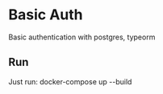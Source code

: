 # Basic Auth

Basic authentication with postgres, typeorm

## Run

Just run: docker-compose up --build

